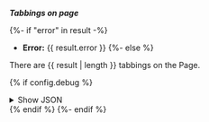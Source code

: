 ***Tabbings on page***

{%- if "error" in result -%}
- **Error:** {{ result.error }}
{%- else %}

There are {{ result | length }} tabbings on the Page.

{% if config.debug %}
<section>
<details>
<summary>Show JSON</summary>

```json
{{ result | tojson(indent=2) }}
```

</details>
</section>
{% endif %}
{%- endif %}
